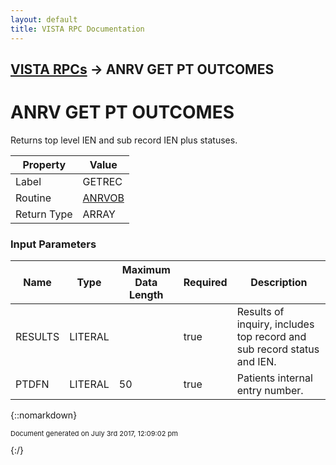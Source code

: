 ```yaml
---
layout: default
title: VISTA RPC Documentation
---
```


## [VISTA RPCs](TableOfContents) &#8594; ANRV GET PT OUTCOMES
# ANRV GET PT OUTCOMES

Returns top level IEN and sub record IEN plus statuses.

Property | Value
--- | ---
Label | GETREC
Routine | [ANRVOB](http://code.osehra.org/dox/Routine_ANRVOB_source.html)
Return Type | ARRAY


### Input Parameters

Name | Type | Maximum Data Length | Required | Description
--- | --- | --- | --- | ---
RESULTS | LITERAL |  | true | Results of inquiry, includes top record and sub record status and IEN.
PTDFN | LITERAL | 50 | true | Patients internal entry number.



{::nomarkdown} <br/><p style="font-size: 11px">Document generated on July 3rd 2017, 12:09:02 pm</p>{:/}